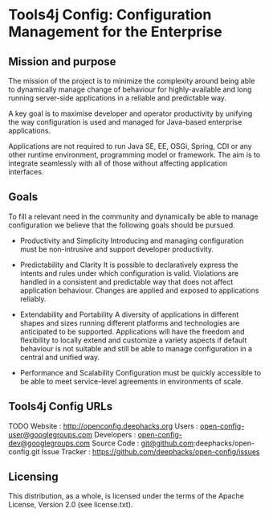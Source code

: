 # Tools4j Config: Configuration Management for the Enterprise

## Mission and purpose

The mission of the project is to minimize the complexity around being able to dynamically manage change of behaviour for highly-available and long running server-side applications in a reliable and predictable way. 

A key goal is to maximise developer and operator productivity by   unifying the way configuration is used and managed for Java-based enterprise applications.

Applications are not required to run  Java SE, EE, OSGi, Spring, CDI or  any other runtime environment, programming model or framework. The aim is to integrate seamlessly with all of those without affecting  application interfaces.

## Goals

To fill a relevant need in the community and dynamically be able to manage configuration we believe that the following goals should be pursued. 

* Productivity and Simplicity
Introducing and managing configuration must be non-intrusive and support developer productivity.

* Predictability and Clarity
It is possible to declaratively express the intents and rules under which configuration is valid. Violations are handled in a consistent and predictable way that does not affect application behaviour. Changes are applied and exposed to applications reliably.

* Extendability and Portability
A diversity of  applications  in different shapes and sizes  running different platforms and technologies are anticipated to be supported. Applications will have the freedom and flexibility to locally extend and customize a variety aspects if default behaviour is not suitable and still be able to manage configuration in a central and unified way.

* Performance and Scalability
Configuration must be quickly accessible to be able to meet service-level agreements in environments of scale.

## Tools4j Config URLs
TODO
Website         : http://openconfig.deephacks.org
Users           : open-config-user@googlegroups.com
Developers      : open-config-dev@googlegroups.com
Source Code     : git@github.com:deephacks/open-config.git
Issue Tracker   : https://github.com/deephacks/open-config/issues

## Licensing

This distribution, as a whole, is licensed under the terms of the Apache
License, Version 2.0 (see license.txt).

